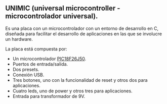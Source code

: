 ## UNIMIC (universal microcontroller - microcontrolador universal). 

Es una placa con un microcontrolador con un entorno de desarrollo en C, diseñada para facilitar el desarrollo de aplicaciones en las que se involucre un hardware.

La placa está compuesta por: 
* Un microcontrolador [PIC18F26J50](https://github.com/garispe/Unimic/blob/master/docs/39931d.pdf).
* Puertos de entrada/salida.
* Dos presets.
* Conexión USB.
* Tres botones, uno con la funcionalidad de reset y otros dos para aplicaciones.
* Cuatro leds, uno de power y otros tres para aplicaciones.
* Entrada para transformador de 9V. 
